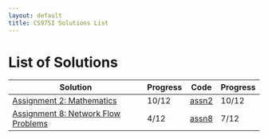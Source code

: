 ```yaml
---
layout: default
title: CS97SI Solutions List
---
```


# List of Solutions

| Solution                                     | Progress | Code                                                         | Progress |
| -------------------------------------------- | -------- | ------------------------------------------------------------ | -------- |
| [Assignment 2: Mathematics](assn2)           | 10/12    | [assn2](https://github.com/cai-lw/cs97si-solutions/tree/master/assn2) | 10/12    |
| [Assignment 8: Network Flow Problems](assn8) | 4/12     | [assn8](https://github.com/cai-lw/cs97si-solutions/tree/master/assn8) | 7/12     |

